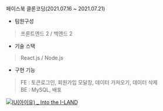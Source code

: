 페이스북 클론코딩(2021.07.16 ~ 2021.07.21)
- 팀원구성
 > 프론트엔드 2 / 백엔드 2
- 기술 스택
 > React.js / Node.js
- 구현 기능
 > FE : 토큰로그인, 회원가입 모달창, 데이터 가져오기, 데이터 삭제<br>
 > BE : MySQL, 배포

[![IU(아이유) _ Into the I-LAND](http://img.youtube.com/vi/qrVEjuJ5uZo/0.jpg)](https://youtu.be/qrVEjuJ5uZo?t=0s) 
